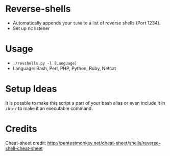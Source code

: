 # Reverse-shells
* Automatically appends your `tun0` to a list of reverse shells (Port 1234). 
* Set up nc listener

# Usage 
- `./revshells.py -l [Language]` 
- Language: Bash, Perl, PHP, Python, Ruby, Netcat

# Setup Ideas
It is possble to make this script a part of your bash alias or even include it in `/bin/` to make it an executable command.

# Credits
Cheat-sheet credit: http://pentestmonkey.net/cheat-sheet/shells/reverse-shell-cheat-sheet
